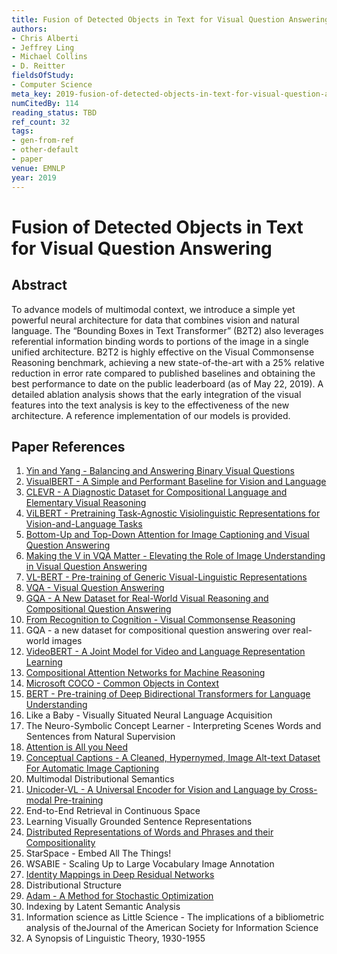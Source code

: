 ```yaml
---
title: Fusion of Detected Objects in Text for Visual Question Answering
authors:
- Chris Alberti
- Jeffrey Ling
- Michael Collins
- D. Reitter
fieldsOfStudy:
- Computer Science
meta_key: 2019-fusion-of-detected-objects-in-text-for-visual-question-answering
numCitedBy: 114
reading_status: TBD
ref_count: 32
tags:
- gen-from-ref
- other-default
- paper
venue: EMNLP
year: 2019
---
```


# Fusion of Detected Objects in Text for Visual Question Answering

## Abstract

To advance models of multimodal context, we introduce a simple yet powerful neural architecture for data that combines vision and natural language. The “Bounding Boxes in Text Transformer” (B2T2) also leverages referential information binding words to portions of the image in a single unified architecture. B2T2 is highly effective on the Visual Commonsense Reasoning benchmark, achieving a new state-of-the-art with a 25% relative reduction in error rate compared to published baselines and obtaining the best performance to date on the public leaderboard (as of May 22, 2019). A detailed ablation analysis shows that the early integration of the visual features into the text analysis is key to the effectiveness of the new architecture. A reference implementation of our models is provided.

## Paper References

1. [Yin and Yang - Balancing and Answering Binary Visual Questions](2016-yin-and-yang-balancing-and-answering-binary-visual-questions)
2. [VisualBERT - A Simple and Performant Baseline for Vision and Language](2019-visualbert-a-simple-and-performant-baseline-for-vision-and-language)
3. [CLEVR - A Diagnostic Dataset for Compositional Language and Elementary Visual Reasoning](2017-clevr-a-diagnostic-dataset-for-compositional-language-and-elementary-visual-reasoning)
4. [ViLBERT - Pretraining Task-Agnostic Visiolinguistic Representations for Vision-and-Language Tasks](2019-vilbert-pretraining-task-agnostic-visiolinguistic-representations-for-vision-and-language-tasks)
5. [Bottom-Up and Top-Down Attention for Image Captioning and Visual Question Answering](2018-bottom-up-and-top-down-attention-for-image-captioning-and-visual-question-answering)
6. [Making the V in VQA Matter - Elevating the Role of Image Understanding in Visual Question Answering](2017-making-the-v-in-vqa-matter-elevating-the-role-of-image-understanding-in-visual-question-answering)
7. [VL-BERT - Pre-training of Generic Visual-Linguistic Representations](2020-vl-bert-pre-training-of-generic-visual-linguistic-representations)
8. [VQA - Visual Question Answering](2015-vqa-visual-question-answering)
9. [GQA - A New Dataset for Real-World Visual Reasoning and Compositional Question Answering](2019-gqa-a-new-dataset-for-real-world-visual-reasoning-and-compositional-question-answering)
10. [From Recognition to Cognition - Visual Commonsense Reasoning](2019-from-recognition-to-cognition-visual-commonsense-reasoning)
11. GQA - a new dataset for compositional question answering over real-world images
12. [VideoBERT - A Joint Model for Video and Language Representation Learning](2019-videobert-a-joint-model-for-video-and-language-representation-learning)
13. [Compositional Attention Networks for Machine Reasoning](2018-compositional-attention-networks-for-machine-reasoning)
14. [Microsoft COCO - Common Objects in Context](2014-microsoft-coco-common-objects-in-context)
15. [BERT - Pre-training of Deep Bidirectional Transformers for Language Understanding](2019-bert.md)
16. Like a Baby - Visually Situated Neural Language Acquisition
17. The Neuro-Symbolic Concept Learner - Interpreting Scenes Words and Sentences from Natural Supervision
18. [Attention is All you Need](2017-attention-is-all-you-need.md)
19. [Conceptual Captions - A Cleaned, Hypernymed, Image Alt-text Dataset For Automatic Image Captioning](2018-conceptual-captions-a-cleaned-hypernymed-image-alt-text-dataset-for-automatic-image-captioning)
20. Multimodal Distributional Semantics
21. [Unicoder-VL - A Universal Encoder for Vision and Language by Cross-modal Pre-training](2020-unicoder-vl-a-universal-encoder-for-vision-and-language-by-cross-modal-pre-training)
22. End-to-End Retrieval in Continuous Space
23. Learning Visually Grounded Sentence Representations
24. [Distributed Representations of Words and Phrases and their Compositionality](2013-distributed-representations-of-words-and-phrases-and-their-compositionality)
25. StarSpace - Embed All The Things!
26. WSABIE - Scaling Up to Large Vocabulary Image Annotation
27. [Identity Mappings in Deep Residual Networks](2016-identity-mappings-in-deep-residual-networks)
28. Distributional Structure
29. [Adam - A Method for Stochastic Optimization](2015-adam-a-method-for-stochastic-optimization)
30. Indexing by Latent Semantic Analysis
31. Information science as Little Science - The implications of a bibliometric analysis of theJournal of the American Society for Information Science
32. A Synopsis of Linguistic Theory, 1930-1955
